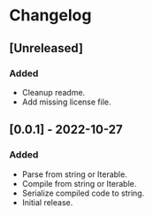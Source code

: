 # Changelog

## [Unreleased]
### Added
- Cleanup readme.
- Add missing license file.


## [0.0.1] - 2022-10-27
### Added
- Parse from string or Iterable<string>.
- Compile from string or Iterable<string>.
- Serialize compiled code to string.
- Initial release.
